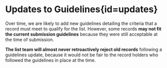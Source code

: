 <div class='panel fade js-scroll-anim' data-anim='fade'>

# Updates to Guidelines{id=updates}

Over time, we are likely to add new guidelines detailing the criteria that a record must meet to qualify for the list. However, some records **may not fit the current submission guidelines** because they were still acceptable at the time of submission.

**The list team will almost never retroactively reject old records** following a guidelines update, because it would not be fair to the record holders who followed the guidelines in place at the time.

</div>
